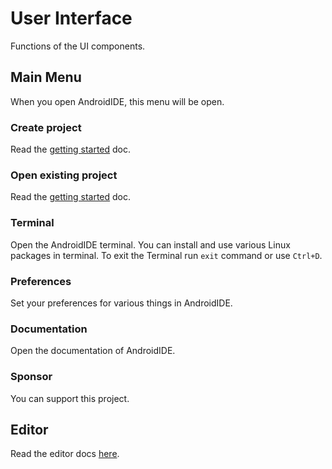 # User Interface
Functions of the UI components.

## Main Menu
When you open AndroidIDE, this menu will be open.
### Create project
Read the [getting started](../getting_started.md#creating-a-new-project) doc.
### Open existing project
Read the [getting started](../getting_started.md#working-with-an-existing-project) doc.
### Terminal
Open the AndroidIDE terminal. You can install and use various Linux packages in terminal.
To exit the Terminal run `exit` command or use `Ctrl+D`.
### Preferences
Set your preferences for various things in AndroidIDE.
### Documentation
Open the documentation of AndroidIDE.
### Sponsor
You can support this project.

## Editor
Read the editor docs [here](./editor#readme).
